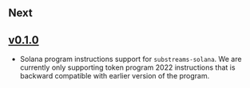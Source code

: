 ## Next

## [v0.1.0](https://github.com/streamingfast/substreams-solana/releases/tag/0.1.0)

* Solana program instructions support for `substreams-solana`. We are currently only supporting token program 2022 instructions that is backward compatible with earlier version of the program.